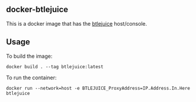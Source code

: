 ## docker-btlejuice
This is a docker image that has the [btlejuice](https://github.com/DigitalSecurity/btlejuice) host/console.

## Usage
To build the image:
```
docker build . --tag btlejuice:latest
```

To run the container:
```
docker run --network=host -e BTLEJUICE_ProxyAddress=IP.Address.In.Here btlejuice
```
